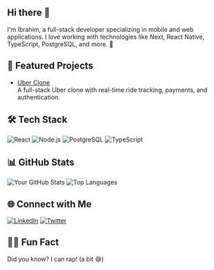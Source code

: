 ## Hi there 👋

I'm Ibrahim, a full-stack developer specializing in mobile and web applications. I love working with technologies like Next, React Native, TypeScript, PostgreSQL, and more. 🚀

## 🚀 Featured Projects
- [Uber Clone](https://github.com/IBzmani/uber-clone)  
  A full-stack Uber clone with real-time ride tracking, payments, and authentication.

## 🛠 Tech Stack
![React](https://img.shields.io/badge/-React-61DAFB?logo=react&logoColor=white&style=flat)
![Node.js](https://img.shields.io/badge/-Node.js-339933?logo=node.js&logoColor=white&style=flat)
![PostgreSQL](https://img.shields.io/badge/-PostgreSQL-336791?logo=postgresql&logoColor=white&style=flat)
![TypeScript](https://img.shields.io/badge/-TypeScript-007ACC?logo=typescript&logoColor=white&style=flat)

## 📊 GitHub Stats
![Your GitHub Stats](https://github-readme-stats.vercel.app/api?username=IBzmani&show_icons=true&theme=radical)
![Top Languages](https://github-readme-stats.vercel.app/api/top-langs/?username=IBzmani&layout=compact&theme=radical)

## 🌐 Connect with Me
[![LinkedIn](https://img.shields.io/badge/-LinkedIn-0A66C2?style=flat&logo=linkedin&logoColor=white)](https://www.linkedin.com/in/ibrahim-y-71699311a)
[![Twitter](https://img.shields.io/badge/-Twitter-1DA1F2?style=flat&logo=twitter&logoColor=white)](https://twitter.com/yourhandle)

## 👨‍💻 Fun Fact
Did you know? I can rap! (a bit 😅)


<!--
**IBzmani/IBzmani** is a ✨ _special_ ✨ repository because its `README.md` (this file) appears on your GitHub profile.

Here are some ideas to get you started:

- 🔭 I’m currently working on ...
- 🌱 I’m currently learning ...
- 👯 I’m looking to collaborate on ...
- 🤔 I’m looking for help with ...
- 💬 Ask me about ...
- 📫 How to reach me: ...
- 😄 Pronouns: ...
- ⚡ Fun fact: ...
-->
